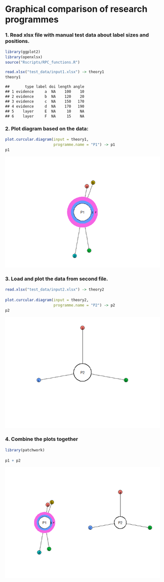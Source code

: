 Graphical comparison of research programmes
================

### 1. Read xlsx file with manual test data about label sizes and positions.

``` r
library(ggplot2)
library(openxlsx)
source("Rscripts/RPC_functions.R")
```

``` r
read.xlsx("test_data/input1.xlsx") -> theory1
theory1
```

    ##       type label doi length angle
    ## 1 evidence     a  NA    100    10
    ## 2 evidence     b  NA    120    20
    ## 3 evidence     c  NA    150   170
    ## 4 evidence     d  NA    170   190
    ## 5    layer     E  NA     10    NA
    ## 6    layer     F  NA     15    NA

### 2. Plot diagram based on the data:

``` r
plot.curcular.diagram(input = theory1,
                      programme.name = "P1") -> p1
p1
```

![](README_files/figure-gfm/unnamed-chunk-2-1.png)<!-- -->

### 3. Load and plot the data from second file.

``` r
read.xlsx("test_data/input2.xlsx") -> theory2

plot.curcular.diagram(input = theory2,
                      programme.name = "P2") -> p2
p2
```

![](README_files/figure-gfm/unnamed-chunk-3-1.png)<!-- -->

### 4. Combine the plots together

``` r
library(patchwork)

p1 + p2
```

![](README_files/figure-gfm/unnamed-chunk-4-1.png)<!-- -->
